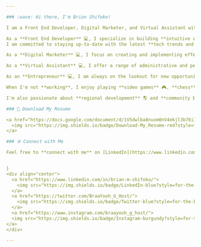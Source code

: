 ```yaml
---

### :wave: Hi there, I'm Brian Shifoko!

I am a Front End Developer, Digital Marketer, and Virtual Assistant with a passion for technology and innovation.

As a **Front End Developer** 💻, I specialize in building **intuitive and user-friendly web applications** using **HTML**, **CSS**, **JavaScript**, and various front-end frameworks.
I am committed to staying up-to-date with the latest **tech trends and developments** 🚀 in the industry, and I am always eager to learn new **technologies**.

As a **Digital Marketer** 💻, I focus on creating and implementing effective marketing strategies to drive growth and increase brand awareness. I am skilled in various areas of **digital marketing** 🚀, including **search engine optimization (SEO)** 🔍, **social media marketing** 📱, and **email marketing** 📧.

As a **Virtual Assistant** 💻, I offer a range of administrative and personal support services to help businesses and individuals **streamline their operations and achieve their goals**

As an **Entrepreneur** 💻, I am always on the lookout for new opportunities to **start and grow businesses in various industries**.

When I'm not **working**, I enjoy playing **video games** 🎮, **chess** ♟, and **soccer** ⚽.

I'm also passionate about **regional development** 🌎 and **community building** 🤝.

### 📄 Download My Resume

<a href="https://docs.google.com/document/d/1V5dwlba8nuom0nV4ekjl3b76iIti67VyobxXTXcNdl0/edit" alt="Download my Resume" download>
  <img src="https://img.shields.io/badge/Download-My_Resume-red?style=for-the-badge&logo=probot&logoColor=white" />
</a>

### 🌐 Connect with Me

Feel free to **connect with me** on [LinkedIn](https://www.linkedin.com/in/brian-m-shifoko/) 💼 or [Twitter](https://twitter.com/BraYooh_G_Host/) 🐦 or [Instagram](https://www.instagram.com/braayooh_g_host/) 📸!


}
<div align="center">
  <a href="https://www.linkedin.com/in/brian-m-shifoko/">
    <img src="https://img.shields.io/badge/LinkedIn-blue?style=for-the-badge&logo=linkedin&logoColor=white" alt="LinkedIn Badge"/>
  </a>
  <a href="https://twitter.com/BraaYooh_G_Host/">
    <img src="https://img.shields.io/badge/Twitter-blue?style=for-the-badge&logo=twitter&logoColor=white" alt="Twitter Badge"/>
  </a>
  <a href="https://www.instagram.com/braayooh_g_host/">
  <img src="https://img.shields.io/badge/Instagram-burgundy?style=for-the-badge&logo=instagram&logoColor=white" alt="Instagram Badge"/>
</a>
</div>

---
```

